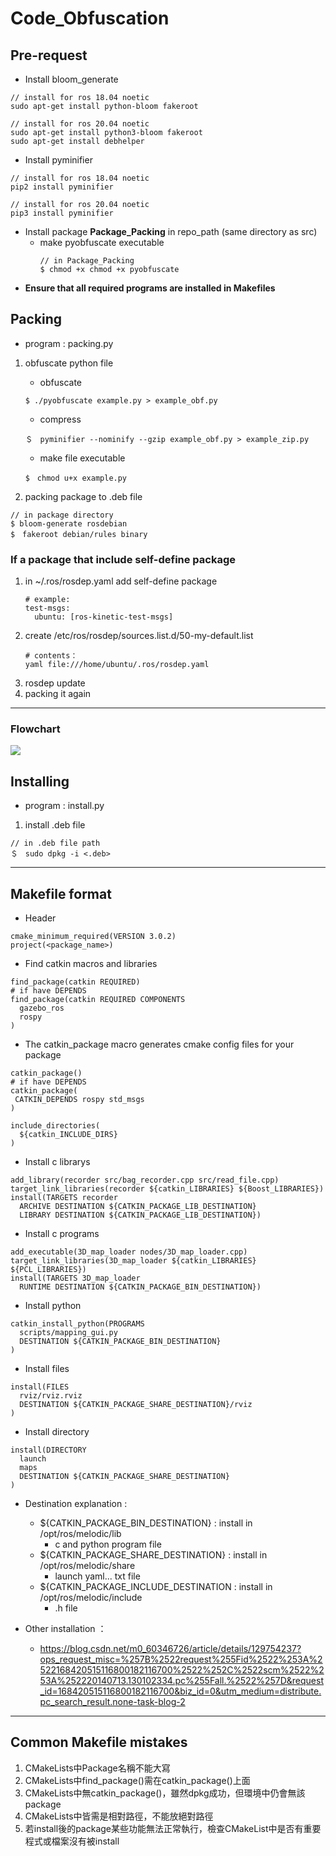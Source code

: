 # Code_Obfuscation

## Pre-request
- Install bloom_generate
```
// install for ros 18.04 noetic
sudo apt-get install python-bloom fakeroot

// install for ros 20.04 noetic
sudo apt-get install python3-bloom fakeroot
sudo apt-get install debhelper
```
- Install pyminifier
```
// install for ros 18.04 noetic
pip2 install pyminifier

// install for ros 20.04 noetic
pip3 install pyminifier
```
- Install package **Package_Packing** in repo_path (same directory as src)
    - make pyobfuscate executable
        ```
        // in Package_Packing
        $ chmod +x chmod +x pyobfuscate
        ```
- **Ensure that all required programs are installed in Makefiles**

## Packing
- program : packing.py
1. obfuscate python file
    -  obfuscate
    ```
    $ ./pyobfuscate example.py > example_obf.py
    ```
    -  compress
    ```
    ＄　pyminifier --nominify --gzip example_obf.py > example_zip.py
    ```
    - make file executable
    ```
    $　chmod u+x example.py
    ```

2. packing package to .deb file
```
// in package directory
$ bloom-generate rosdebian 
$　fakeroot debian/rules binary
```
### If a package that include self-define package
1. in ~/.ros/rosdep.yaml add self-define package
    ```
    # example:
    test-msgs:
      ubuntu: [ros-kinetic-test-msgs]
    ```
2. create /etc/ros/rosdep/sources.list.d/50-my-default.list 
    ```
    # contents：
    yaml file:///home/ubuntu/.ros/rosdep.yaml
    ```
3. rosdep update
4. packing it again
---
### Flowchart
![](https://hackmd.io/_uploads/HycwolmBh.png)

## Installing
- program : install.py
1. install .deb file
```
// in .deb file path
＄　sudo dpkg -i <.deb>
```
---
## Makefile format
- Header
```
cmake_minimum_required(VERSION 3.0.2)
project(<package_name>)
```

- Find catkin macros and libraries
```
find_package(catkin REQUIRED)
# if have DEPENDS
find_package(catkin REQUIRED COMPONENTS
  gazebo_ros
  rospy
)
```

- The catkin_package macro generates cmake config files for your package
```
catkin_package()
# if have DEPENDS
catkin_package(
 CATKIN_DEPENDS rospy std_msgs
)

include_directories(
  ${catkin_INCLUDE_DIRS}
)
```

- Install c librarys
```
add_library(recorder src/bag_recorder.cpp src/read_file.cpp)
target_link_libraries(recorder ${catkin_LIBRARIES} ${Boost_LIBRARIES})
install(TARGETS recorder
  ARCHIVE DESTINATION ${CATKIN_PACKAGE_LIB_DESTINATION}
  LIBRARY DESTINATION ${CATKIN_PACKAGE_LIB_DESTINATION})
```

- Install c programs
```
add_executable(3D_map_loader nodes/3D_map_loader.cpp)
target_link_libraries(3D_map_loader ${catkin_LIBRARIES} ${PCL_LIBRARIES})
install(TARGETS 3D_map_loader
  RUNTIME DESTINATION ${CATKIN_PACKAGE_BIN_DESTINATION})
```

- Install python
```
catkin_install_python(PROGRAMS
  scripts/mapping_gui.py
  DESTINATION ${CATKIN_PACKAGE_BIN_DESTINATION}
)
```

- Install files
```
install(FILES
  rviz/rviz.rviz
  DESTINATION ${CATKIN_PACKAGE_SHARE_DESTINATION}/rviz
)
```

- Install directory 
```
install(DIRECTORY
  launch
  maps
  DESTINATION ${CATKIN_PACKAGE_SHARE_DESTINATION}
)
```

- Destination explanation : 
    - ${CATKIN_PACKAGE_BIN_DESTINATION} : install in /opt/ros/melodic/lib
        - c and python program file
    - ${CATKIN_PACKAGE_SHARE_DESTINATION} : install in /opt/ros/melodic/share
        - launch yaml... txt file
    - ${CATKIN_PACKAGE_INCLUDE_DESTINATION : install in /opt/ros/melodic/include
        - .h file

- Other installation ：
    - https://blog.csdn.net/m0_60346726/article/details/129754237?ops_request_misc=%257B%2522request%255Fid%2522%253A%2522168420515116800182116700%2522%252C%2522scm%2522%253A%252220140713.130102334.pc%255Fall.%2522%257D&request_id=168420515116800182116700&biz_id=0&utm_medium=distribute.pc_search_result.none-task-blog-2
---
## Common Makefile mistakes
1. CMakeLists中Package名稱不能大寫
2. CMakeLists中find_package()需在catkin_package()上面
3. CMakeLists中無catkin_package()，雖然dpkg成功，但環境中仍會無該package
4. CMakeLists中皆需是相對路徑，不能放絕對路徑
5. 若install後的package某些功能無法正常執行，檢查CMakeList中是否有重要程式或檔案沒有被install

